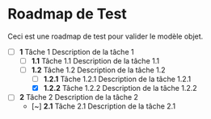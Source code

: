 # Roadmap de Test

Ceci est une roadmap de test pour valider le modèle objet.

- [ ] **1** Tâche 1
  Description de la tâche 1
  - [ ] **1.1** Tâche 1.1
    Description de la tâche 1.1
  - [ ] **1.2** Tâche 1.2
    Description de la tâche 1.2
    - [ ] **1.2.1** Tâche 1.2.1
      Description de la tâche 1.2.1
    - [x] **1.2.2** Tâche 1.2.2
      Description de la tâche 1.2.2
- [ ] **2** Tâche 2
  Description de la tâche 2
  - [~] **2.1** Tâche 2.1
    Description de la tâche 2.1

